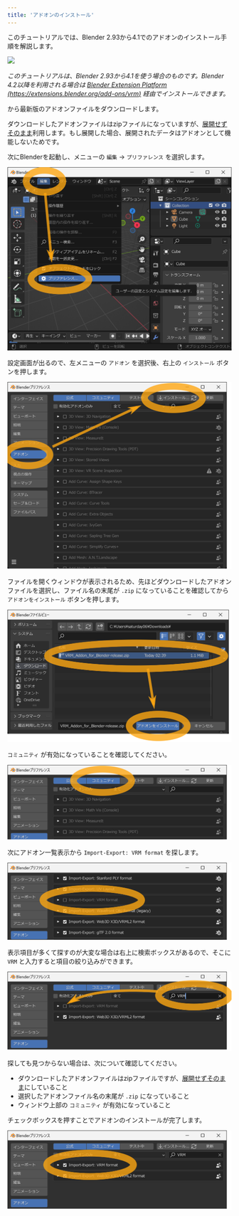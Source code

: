 ```yaml
---
title: 'アドオンのインストール'
---
```


このチュートリアルでは、Blender
2.93から4.1でのアドオンのインストール手順を解説します。

![](/assets/images/installation.gif)

_このチュートリアルは、Blender 2.93から4.1を使う場合のものです。Blender
4.2以降を利用される場合は
[Blender Extension Platform (https://extensions.blender.org/add-ons/vrm)](https://extensions.blender.org/add-ons/vrm)
経由でインストールできます。_

<DownloadLinkJa /> から最新版のアドオンファイルをダウンロードします。

ダウンロードしたアドオンファイルはzipファイルになっていますが、<u>展開せずそのまま</u>利用します。もし展開した場合、展開されたデータはアドオンとして機能しないためです。

次にBlenderを起動し、メニューの `編集` → `プリファレンス` を選択します。

![](1.png)

設定画面が出るので、左メニューの `アドオン` を選択後、右上の `インストール`
ボタンを押します。

![](2.png)

ファイルを開くウィンドウが表示されるため、先ほどダウンロードしたアドオンファイルを選択し、ファイル名の末尾が
`.zip` になっていることを確認してから `アドオンをインストール`
ボタンを押します。

![](3.png)

`コミュニティ` が有効になっていることを確認してください。

![](4.png)

次にアドオン一覧表示から `Import-Export: VRM format` を探します。

![](5.png)

表示項目が多くて探すのが大変な場合は右上に検索ボックスがあるので、そこに `VRM`
と入力すると項目の絞り込みができます。

![](6.png)

探しても見つからない場合は、次について確認してください。

- ダウンロードしたアドオンファイルはzipファイルですが、<u>展開せずそのまま</u>にしていること
- 選択したアドオンファイル名の末尾が `.zip` になっていること
- ウィンドウ上部の `コミュニティ` が有効になっていること

チェックボックスを押すことでアドオンのインストールが完了します。

![](7.png)

